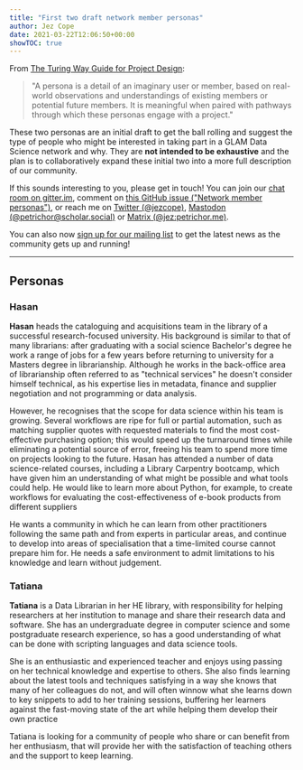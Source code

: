 ```yaml
---
title: "First two draft network member personas"
author: Jez Cope
date: 2021-03-22T12:06:50+00:00
showTOC: true
---
```


From [The Turing Way Guide for Project Design](https://the-turing-way.netlify.app/project-design/persona.html):

> "A persona is a detail of an imaginary user or member, based on real-world observations and understandings of existing members or potential future members. It is meaningful when paired with pathways through which these personas engage with a project."

These two personas are an initial draft to get the ball rolling and suggest the type of people who might be interested in taking part in a GLAM Data Science network and why. They are **not intended to be exhaustive** and the plan is to collaboratively expand these initial two into a more full description of our community.

If this sounds interesting to you, please get in touch! You can join our [chat room on gitter.im](https://gitter.im/glam-datasci/community), comment on [this GitHub issue ("Network member personas")](https://github.com/jezcope/glam-datasci/issues/4), or reach me on [Twitter (@jezcope)](https://twitter.com/jezcope), [Mastodon (@petrichor@scholar.social)](https://scholar.social/@petrichor) or [Matrix (@jez:petrichor.me)](https://matrix.to/#/@jez:petrichor.me).

You can also now [sign up for our mailing list](https://tinyletter.com/glam-datasci) to get the latest news as the community gets up and running!

- - - - -

## Personas

### Hasan

**Hasan** heads the cataloguing and acquisitions team in the library of a successful research-focused university. His background is similar to that of many librarians: after graduating with a social science Bachelor's degree he work a range of jobs for a few years before returning to university for a Masters degree in librarianship. Although he works in the back-office area of librarianship often referred to as "technical services" he doesn't consider himself technical, as his expertise lies in metadata, finance and supplier negotiation and not programming or data analysis.

However, he recognises that the scope for data science within his team is growing. Several workflows are ripe for full or partial automation, such as matching supplier quotes with requested materials to find the most cost- effective purchasing option; this would speed up the turnaround times while eliminating a potential source of error, freeing his team to spend more time on projects looking to the future. Hasan has attended a number of data science-related courses, including a Library Carpentry bootcamp, which have given him an understanding of what might be possible and what tools could help. He would like to learn more about Python, for example, to create workflows for evaluating the cost-effectiveness of e-book products from different suppliers

He wants a community in which he can learn from other practitioners following the same path and from experts in particular areas, and continue to develop into areas of specialisation that a time-limited course cannot prepare him for. He needs a safe environment to admit limitations to his knowledge and learn without judgement.

### Tatiana

**Tatiana** is a Data Librarian in her HE library, with responsibility for helping researchers at her institution to manage and share their research data and software. She has an undergraduate degree in computer science and some postgraduate research experience, so has a good understanding of what can be done with scripting languages and data science tools.

She is an enthusiastic and experienced teacher and enjoys using passing on her technical knowledge and expertise to others. She also finds learning about the latest tools and techniques satisfying in a way she knows that many of her colleagues do not, and will often winnow what she learns down to key snippets to add to her training sessions, buffering her learners against the fast-moving state of the art while helping them develop their own practice

Tatiana is looking for a community of people who share or can benefit from her enthusiasm, that will provide her with the satisfaction of teaching others and the support to keep learning.
